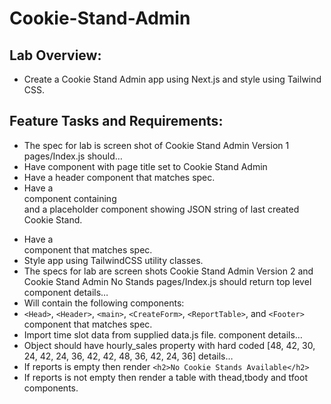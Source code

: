 # Cookie-Stand-Admin

## Lab Overview:
 - Create a Cookie Stand Admin app using Next.js and style using Tailwind CSS.

## Feature Tasks and Requirements:
- The spec for lab is screen shot of Cookie Stand Admin Version 1
pages/Index.js should…
- Have <Head> component with page title set to Cookie Stand Admin
- Have a header component that matches spec.
- Have a <main> component containing <form> and a placeholder component showing JSON string of last created Cookie Stand.
- Have a <footer> component that matches spec.
- Style app using TailwindCSS utility classes.
- The specs for lab are screen shots Cookie Stand Admin Version 2 and Cookie Stand Admin No Stands
pages/Index.js should return top level component <CookieStandAdmin>
<CookieStandAdmin> details…
- Will contain the following components:
- `<Head>`, `<Header>`, `<main>`, `<CreateForm>`, `<ReportTable>`, and `<Footer>` component that matches spec.
- Import time slot data from supplied data.js file.
<CreateForm> component details…
- Object should have hourly_sales property with hard coded [48, 42, 30, 24, 42, 24, 36, 42, 42, 48, 36, 42, 24, 36]
<ReportTable> details…
- If reports is empty then render `<h2>No Cookie Stands Available</h2>`
- If reports is not empty then render a table with thead,tbody and tfoot components.


